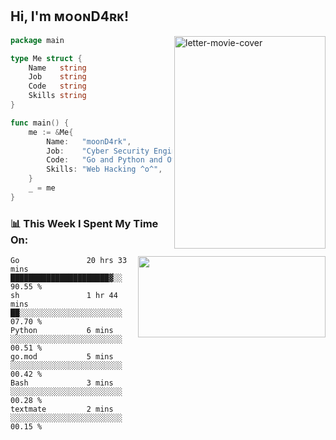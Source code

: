 <h2> Hi, I'm ᴍᴏᴏɴD4ʀᴋ!</h2>
<!--START_SECTION:movie_cover-->
<img align="right" src="https://a.ltrbxd.com/resized/film-poster/2/4/2/7/8/8/242788-our-little-sister-0-460-0-690-crop.jpg" width="242" height="340" alt="letter-movie-cover">
<!--END_SECTION:movie_cover-->

```go
package main

type Me struct {
	Name   string
	Job    string
	Code   string
	Skills string
}

func main() {
	me := &Me{
		Name:   "moonD4rk",
		Job:    "Cyber Security Engineer",
		Code:   "Go and Python and Others",
		Skills: "Web Hacking ^o^",
	}
	_ = me
}
```



<h3>📊 This Week I Spent My Time On:</h3>
<img align='right' src="https://github-readme-stats.vercel.app/api?username=moond4rk&show_icons=true&theme=radical" width="300" height="130">

<!--START_SECTION:waka-->

```text
Go               20 hrs 33 mins  ██████████████████████▓░░   90.55 %
sh               1 hr 44 mins    ██░░░░░░░░░░░░░░░░░░░░░░░   07.70 %
Python           6 mins          ░░░░░░░░░░░░░░░░░░░░░░░░░   00.51 %
go.mod           5 mins          ░░░░░░░░░░░░░░░░░░░░░░░░░   00.42 %
Bash             3 mins          ░░░░░░░░░░░░░░░░░░░░░░░░░   00.28 %
textmate         2 mins          ░░░░░░░░░░░░░░░░░░░░░░░░░   00.15 %
```

<!--END_SECTION:waka-->

